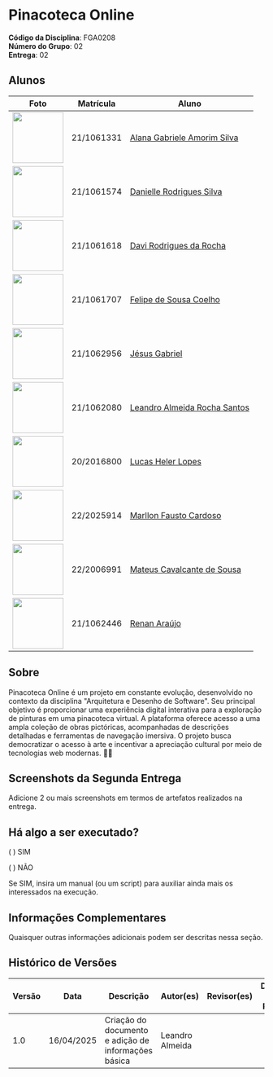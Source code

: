# Pinacoteca Online

**Código da Disciplina**: FGA0208<br>
**Número do Grupo**: 02<br>
**Entrega**: 02<br>

## Alunos

| Foto                                                          | Matrícula  | Aluno                                                           |
| ------------------------------------------------------------- | ---------- | --------------------------------------------------------------- |
| <img src="https://github.com/alanagabriele.png" width="100"/> | 21/1061331 | [Alana Gabriele Amorim Silva](https://github.com/alanagabriele) |
| <img src="https://github.com/Danizelle.png" width="100"/>     | 21/1061574 | [Danielle Rodrigues Silva](https://github.com/Danizelle)        |
| <img src="https://github.com/DaviRogs.png" width="100"/>      | 21/1061618 | [Davi Rodrigues da Rocha](https://github.com/DaviRogs)          |
| <img src="https://github.com/fsousac.png" width="100"/>       | 21/1061707 | [Felipe de Sousa Coelho](https://github.com/fsousac)            |
| <img src="https://github.com/xGabrielCv.png" width="100"/>    | 21/1062956 | [Jésus Gabriel](https://github.com/xGabrielCv)                  |
| <img src="https://github.com/LeanArs.png" width="100"/>       | 21/1062080 | [Leandro Almeida Rocha Santos](https://github.com/LeanArs)      |
| <img src="https://github.com/akaeboshi.png" width="100"/>     | 20/2016800 | [Lucas Heler Lopes](https://github.com/akaeboshi)               |
| <img src="https://github.com/m4rllon.png" width="100"/>       | 22/2025914 | [Marllon Fausto Cardoso](https://github.com/m4rllon)            |
| <img src="https://github.com/mateuscavati.png" width="100"/>  | 22/2006991 | [Mateus Cavalcante de Sousa](https://github.com/mateuscavati)   |
| <img src="https://github.com/renantfm4.png" width="100"/>     | 21/1062446 | [Renan Araújo](https://github.com/renantfm4)                    |

## Sobre

Pinacoteca Online é um projeto em constante evolução, desenvolvido no contexto da disciplina "Arquitetura e Desenho de Software". Seu principal objetivo é proporcionar uma experiência digital interativa para a exploração de pinturas em uma pinacoteca virtual. A plataforma oferece acesso a uma ampla coleção de obras pictóricas, acompanhadas de descrições detalhadas e ferramentas de navegação imersiva. O projeto busca democratizar o acesso à arte e incentivar a apreciação cultural por meio de tecnologias web modernas. 🚀🎨

## Screenshots da Segunda Entrega

Adicione 2 ou mais screenshots em termos de artefatos realizados na entrega.

## Há algo a ser executado?

( ) SIM

( ) NÃO

Se SIM, insira um manual (ou um script) para auxiliar ainda mais os interessados na execução.

## Informações Complementares

Quaisquer outras informações adicionais podem ser descritas nessa seção.

## Histórico de Versões

| Versão | Data       | Descrição                                           | Autor(es)       | Revisor(es) | Detalhes da Revisão |
| ------ | ---------- | --------------------------------------------------- | --------------- | ----------- | ------------------- |
| 1.0    | 16/04/2025 | Criação do documento e adição de informações básica | Leandro Almeida |             |                     |
